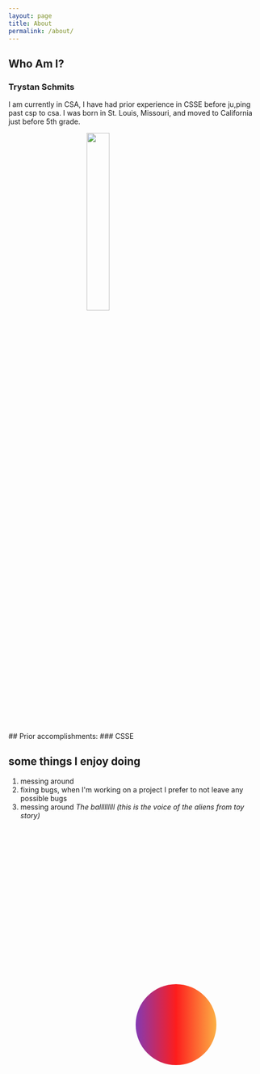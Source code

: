 ```yaml
---
layout: page
title: About
permalink: /about/
---
```

<style>
    img{
        position: relative;
        width: 30%;
        height: auto;
        left: 0%;
        top: auto;
    }
    .imgOffset {
        left: -100%;
        top: auto;
    }
    .extraMove{
        transition: 1s;
    }
    .extraMove:hover{
        left: 50%;
    }
</style>

## Who Am I?
### Trystan Schmits
I am currently in CSA, I have had prior experience in CSSE before ju,ping past csp to csa.
I was born in St. Louis, Missouri, and moved to California just before 5th grade.
<p class="extraMove">
<img id="myImage2" class="imgOffset" src="https://i.natgeofe.com/n/34265a2f-6c80-4b56-bd5d-f7202c908ffc/balboa-park-san-diego-california01_square.jpg" /> <img id="myImage" src="https://upload.wikimedia.org/wikipedia/commons/thumb/0/00/St_Louis_night_expblend_cropped.jpg/1200px-St_Louis_night_expblend_cropped.jpg" /> 
</p>
## Prior accomplishments:
### CSSE
<ol id="listToPasteInto">
</ol>
<script>
    var acomplishments = [
        "During Tri1, my group and I created a game with simple lighting and interaction",
        "During Tri2, my main acommplishment was working on multiplayer for the class game",
        "Some other fun items...",
    ];
    var pasteInto = document.getElementById("listToPasteInto"); 
    acomplishments.forEach(string => {
        var li = document.createElement("li");
        li.innerText = string;
        pasteInto.append(li);
    })
    var myImage = document.getElementById("myImage");
    var myImage2 = document.getElementById("myImage2");
    var listOfEffects = ["blur(5px)","grayscale(100%)","invert(100%)","saturate(8)","sepia(100%)","hue-rotate(-90deg)"];
    var effectIndex = 0;
    function onEnter(){
        myImage.style.filter = listOfEffects[effectIndex];
        myImage2.style.filter = listOfEffects[effectIndex];
        effectIndex = (1 + effectIndex) % listOfEffects.length;
    }
    myImage.addEventListener("mouseenter",onEnter);
    myImage2.addEventListener("mouseenter",onEnter);
</script>

## some things I enjoy doing
1. messing around
2. fixing bugs, when I'm working on a project I prefer to not leave any possible bugs
3. messing around *The balllllllll (this is the voice of the aliens from toy story)*

<style>
        .container {
            display: block;
            background: rgb(131,58,180);
            background: linear-gradient(90deg, rgba(131,58,180,1) 0%, rgba(253,29,29,1) 50%, rgba(252,176,69,1) 100%);
            position: fixed;
            top: 50%;
            left: 50%;
            filter: none;
            height: 4%;
            width: auto;
            transition: .25s linear;
            border-radius: 50%;
            z-index: 2;
        }
        .gradient {
            background: rgb(131,58,180);
            background: linear-gradient(90deg, rgba(131,58,180,1) 0%, rgba(253,29,29,1) 50%, rgba(252,176,69,1) 100%);
            -webkit-background-clip: text;
            -webkit-text-fill-color: transparent;
        }
        .gradientB {
            background: rgb(252,176,69);
            background: linear-gradient(90deg, rgba(252,176,69,1) 0%, rgba(253,29,29,1) 50%, rgba(131,58,180,1) 100%);
        }
</style>

<canvas id="display" class="container" height="500px" width="500px"></canvas>

<script src="https://ajax.googleapis.com/ajax/libs/jquery/3.7.1/jquery.min.js"></script>

<script>
    var gravity = 6;

    var positionX = 50; //50 == 50%
    var positionY = 50;

    var velocityX = 0;
    var velocityY = 0;

    var rotation = 0;
    var rotationVelocity = 0;

    var canvas = document.getElementById("display");
    
    function updatePositionToVelocity(){
        velocityY = Math.min(velocityY,10);
        velocityY = Math.max(velocityY,-10);
        velocityX = Math.min(velocityX,5);
        velocityX = Math.max(velocityX,-5);
        // 0,0 is at top left corner and I want it to be bottom left
        positionX = positionX + velocityX;
        positionY = positionY + velocityY; //y is opposite;

        positionX = Math.max(positionX, -40);
        positionY = Math.max(positionY, -40);
    }
    function updateStyle(){
        var deltaX = 50-positionX;
        var deltaY = 50-positionY;

        deltaX = Math.max(deltaX, -40);
        deltaX = Math.min(deltaX, 40) * 25;
        deltaY = Math.max(deltaY, -40);
        deltaY = Math.min(deltaY, 40) * 25;

        if(deltaY == -1000){
            velocityY = Math.min(velocityY,0);
        }
        if(deltaX == -1000){
            velocityX = Math.min(velocityX,0);
        }
        
        // 0,0 is at top left corner and I want it to be bottom left
        var left = deltaX.toString() + "%";
        var top = deltaY.toString() + "%";
        var rot = rotation.toString() + "deg"; // sting
        canvas.style.transform= "translate(" + left + "," + top + ") rotate("+rot+")";
    }

    var fps = 24;
    var active = true;
    var animId;
    var currentFrame = 0;
    function frame() {
            currentFrame = (currentFrame + 1) % fps;
            
            velocityY -= gravity/fps;
            rotationVelocity *= 1-.9/fps;
            if (Math.abs(rotationVelocity) < 3) {
                rotationVelocity = 0;
                velocityX = 0;
            }
            rotation += rotationVelocity;
            updatePositionToVelocity();
            updateStyle();

            // Continue the animation loop
            setTimeout(function () {
                if (active == true) {
                    animId = requestAnimationFrame(frame);
                }
            }, 1000 / fps);
    }
    var directionMult = .5;
    canvas.addEventListener("click",()=>{
        rotationVelocity = Math.random() * 120 * directionMult;
        if(directionMult>=0){directionMult=-.5}else{directionMult =.5};
        velocityX =  -rotationVelocity/12;
        velocityY = 10;
        updatePositionToVelocity();
        updateStyle();

        var selectors = $("p,li,h1,h2,h3,h4").not('.gradient');
        if(selectors.length > 0){
            selectors.eq(Math.floor(Math.random() * selectors.length)).addClass("gradient");
        }
        else {
            selectors = $("*:visible").not('.gradientB').not('.gradient');
            selectors.eq(Math.floor(Math.random() * selectors.length)).addClass("gradientB");
        }
        
    })

    // Start the animation loop
    frame();
    

</script>
